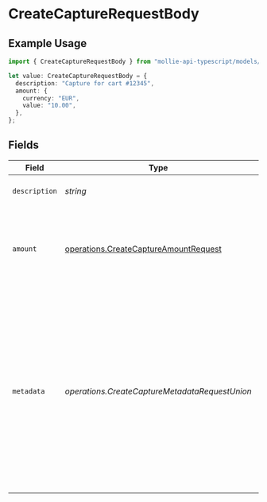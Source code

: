 # CreateCaptureRequestBody

## Example Usage

```typescript
import { CreateCaptureRequestBody } from "mollie-api-typescript/models/operations";

let value: CreateCaptureRequestBody = {
  description: "Capture for cart #12345",
  amount: {
    currency: "EUR",
    value: "10.00",
  },
};
```

## Fields

| Field                                                                                                                                                                                                                             | Type                                                                                                                                                                                                                              | Required                                                                                                                                                                                                                          | Description                                                                                                                                                                                                                       | Example                                                                                                                                                                                                                           |
| --------------------------------------------------------------------------------------------------------------------------------------------------------------------------------------------------------------------------------- | --------------------------------------------------------------------------------------------------------------------------------------------------------------------------------------------------------------------------------- | --------------------------------------------------------------------------------------------------------------------------------------------------------------------------------------------------------------------------------- | --------------------------------------------------------------------------------------------------------------------------------------------------------------------------------------------------------------------------------- | --------------------------------------------------------------------------------------------------------------------------------------------------------------------------------------------------------------------------------- |
| `description`                                                                                                                                                                                                                     | *string*                                                                                                                                                                                                                          | :heavy_minus_sign:                                                                                                                                                                                                                | The description of the capture.                                                                                                                                                                                                   | Capture for cart #12345                                                                                                                                                                                                           |
| `amount`                                                                                                                                                                                                                          | [operations.CreateCaptureAmountRequest](../../models/operations/createcaptureamountrequest.md)                                                                                                                                    | :heavy_minus_sign:                                                                                                                                                                                                                | The amount captured. If no amount is provided, the full authorized amount is captured.                                                                                                                                            |                                                                                                                                                                                                                                   |
| `metadata`                                                                                                                                                                                                                        | *operations.CreateCaptureMetadataRequestUnion*                                                                                                                                                                                    | :heavy_minus_sign:                                                                                                                                                                                                                | Provide any data you like, for example a string or a JSON object. We will save the data alongside the entity. Whenever<br/>you fetch the entity with our API, we will also include the metadata. You can use up to approximately 1kB. |                                                                                                                                                                                                                                   |
